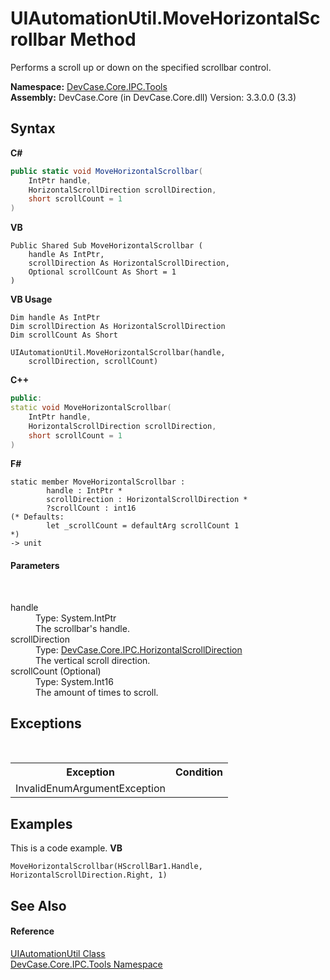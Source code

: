 # UIAutomationUtil.MoveHorizontalScrollbar Method 
 

Performs a scroll up or down on the specified scrollbar control.

**Namespace:**&nbsp;<a href="N_DevCase_Core_IPC_Tools">DevCase.Core.IPC.Tools</a><br />**Assembly:**&nbsp;DevCase.Core (in DevCase.Core.dll) Version: 3.3.0.0 (3.3)

## Syntax

**C#**<br />
``` C#
public static void MoveHorizontalScrollbar(
	IntPtr handle,
	HorizontalScrollDirection scrollDirection,
	short scrollCount = 1
)
```

**VB**<br />
``` VB
Public Shared Sub MoveHorizontalScrollbar ( 
	handle As IntPtr,
	scrollDirection As HorizontalScrollDirection,
	Optional scrollCount As Short = 1
)
```

**VB Usage**<br />
``` VB Usage
Dim handle As IntPtr
Dim scrollDirection As HorizontalScrollDirection
Dim scrollCount As Short

UIAutomationUtil.MoveHorizontalScrollbar(handle, 
	scrollDirection, scrollCount)
```

**C++**<br />
``` C++
public:
static void MoveHorizontalScrollbar(
	IntPtr handle, 
	HorizontalScrollDirection scrollDirection, 
	short scrollCount = 1
)
```

**F#**<br />
``` F#
static member MoveHorizontalScrollbar : 
        handle : IntPtr * 
        scrollDirection : HorizontalScrollDirection * 
        ?scrollCount : int16 
(* Defaults:
        let _scrollCount = defaultArg scrollCount 1
*)
-> unit 

```


#### Parameters
&nbsp;<dl><dt>handle</dt><dd>Type: System.IntPtr<br />The scrollbar's handle.</dd><dt>scrollDirection</dt><dd>Type: <a href="T_DevCase_Core_IPC_HorizontalScrollDirection">DevCase.Core.IPC.HorizontalScrollDirection</a><br />The vertical scroll direction.</dd><dt>scrollCount (Optional)</dt><dd>Type: System.Int16<br />The amount of times to scroll.</dd></dl>

## Exceptions
&nbsp;<table><tr><th>Exception</th><th>Condition</th></tr><tr><td>InvalidEnumArgumentException</td><td /></tr></table>

## Examples
This is a code example. 
**VB**<br />
``` VB
MoveHorizontalScrollbar(HScrollBar1.Handle, HorizontalScrollDirection.Right, 1)
```


## See Also


#### Reference
<a href="T_DevCase_Core_IPC_Tools_UIAutomationUtil">UIAutomationUtil Class</a><br /><a href="N_DevCase_Core_IPC_Tools">DevCase.Core.IPC.Tools Namespace</a><br />